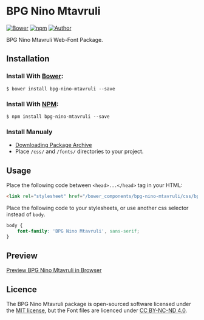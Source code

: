 # BPG Nino Mtavruli

[![Bower](https://img.shields.io/bower/v/bpg-nino-mtavruli.svg)](http://bower.io/search/?q=bpg-nino-mtavruli)
[![npm](https://img.shields.io/npm/v/bpg-nino-mtavruli.svg)](https://www.npmjs.com/package/bpg-nino-mtavruli)
[![Author](https://img.shields.io/badge/Font_Author-Besarion_Gugushvili-blue.svg)](https://github.com/web-fonts/bpg-nino-mtavruli)

BPG Nino Mtavruli Web-Font Package.

## Installation

### Install With [Bower](http://bower.io):

```
$ bower install bpg-nino-mtavruli --save
```

### Install With [NPM](https://www.npmjs.com):

```
$ npm install bpg-nino-mtavruli --save
```

### Install Manualy

* [Downloading Package Archive](https://github.com/web-fonts/bpg-nino-mtavruli/archive/master.zip)
* Place `/css/` and `/fonts/` directories to your project.

## Usage

Place the following code between `<head>...</head>` tag in your HTML:

```html
<link rel="stylesheet" href="/bower_components/bpg-nino-mtavruli/css/bpg-nino-mtavruli.css">
```

Place the following code to your stylesheets, or use another css selector instead of `body`.

```css
body {
    font-family: 'BPG Nino Mtavruli', sans-serif;
}
```

## Preview

[Preview BPG Nino Mtavruli in Browser](http://web-fonts.ge/bpg-nino-mtavruli)

## Licence

The BPG Nino Mtavruli package is open-sourced software licensed under the [MIT license](http://opensource.org/licenses/MIT), but the Font files are licenced under [CC BY-NC-ND 4.0](http://creativecommons.org/licenses/by-nc-nd/4.0/).